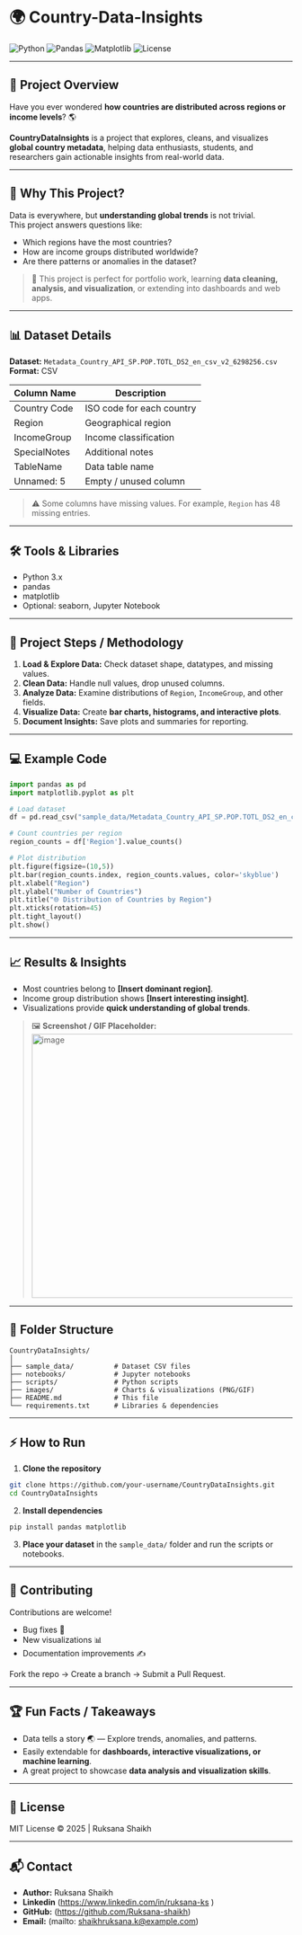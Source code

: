 # 🌍 Country-Data-Insights

![Python](https://img.shields.io/badge/Python-3.11-blue?logo=python&logoColor=yellow)
![Pandas](https://img.shields.io/badge/Pandas-Data_Analysis-green)
![Matplotlib](https://img.shields.io/badge/Matplotlib-Visualization-orange)
![License](https://img.shields.io/badge/License-MIT-brightgreen)

---

## 🚀 Project Overview

Have you ever wondered **how countries are distributed across regions or income levels**? 🌎  

**CountryDataInsights** is a project that explores, cleans, and visualizes **global country metadata**, helping data enthusiasts, students, and researchers gain actionable insights from real-world data.  

---

## 🎯 Why This Project?

Data is everywhere, but **understanding global trends** is not trivial.  
This project answers questions like:

- Which regions have the most countries?  
- How are income groups distributed worldwide?  
- Are there patterns or anomalies in the dataset?  

> 📌 This project is perfect for portfolio work, learning **data cleaning, analysis, and visualization**, or extending into dashboards and web apps.

---

## 📊 Dataset Details

**Dataset:** `Metadata_Country_API_SP.POP.TOTL_DS2_en_csv_v2_6298256.csv`  
**Format:** CSV  

| Column Name   | Description                       |
|---------------|-----------------------------------|
| Country Code  | ISO code for each country         |
| Region        | Geographical region               |
| IncomeGroup   | Income classification             |
| SpecialNotes  | Additional notes                  |
| TableName     | Data table name                   |
| Unnamed: 5    | Empty / unused column             |

> ⚠️ Some columns have missing values. For example, `Region` has 48 missing entries.

---

## 🛠 Tools & Libraries

- Python 3.x  
- pandas  
- matplotlib  
- Optional: seaborn, Jupyter Notebook  

---

## 🧩 Project Steps / Methodology

1. **Load & Explore Data:** Check dataset shape, datatypes, and missing values.  
2. **Clean Data:** Handle null values, drop unused columns.  
3. **Analyze Data:** Examine distributions of `Region`, `IncomeGroup`, and other fields.  
4. **Visualize Data:** Create **bar charts, histograms, and interactive plots**.  
5. **Document Insights:** Save plots and summaries for reporting.

---

## 💻 Example Code

```python
import pandas as pd
import matplotlib.pyplot as plt

# Load dataset
df = pd.read_csv("sample_data/Metadata_Country_API_SP.POP.TOTL_DS2_en_csv_v2_6298256.csv")

# Count countries per region
region_counts = df['Region'].value_counts()

# Plot distribution
plt.figure(figsize=(10,5))
plt.bar(region_counts.index, region_counts.values, color='skyblue')
plt.xlabel("Region")
plt.ylabel("Number of Countries")
plt.title("🌐 Distribution of Countries by Region")
plt.xticks(rotation=45)
plt.tight_layout()
plt.show()
````

---

## 📈 Results & Insights

* Most countries belong to **[Insert dominant region]**.
* Income group distribution shows **[Insert interesting insight]**.
* Visualizations provide **quick understanding of global trends**.

> 🖼️ **Screenshot / GIF Placeholder:**
> <img width="630" height="470" alt="image" src="https://github.com/user-attachments/assets/a68cbdb7-8a85-4f32-8d46-25c37cd79cea" />

---

## 📂 Folder Structure

```
CountryDataInsights/
│
├── sample_data/          # Dataset CSV files
├── notebooks/            # Jupyter notebooks
├── scripts/              # Python scripts
├── images/               # Charts & visualizations (PNG/GIF)
├── README.md             # This file
└── requirements.txt      # Libraries & dependencies
```

---

## ⚡ How to Run

1. **Clone the repository**

```bash
git clone https://github.com/your-username/CountryDataInsights.git
cd CountryDataInsights
```

2. **Install dependencies**

```bash
pip install pandas matplotlib
```

3. **Place your dataset** in the `sample_data/` folder and run the scripts or notebooks.

---

## 🤝 Contributing

Contributions are welcome!

* Bug fixes 🐞
* New visualizations 📊
* Documentation improvements ✍️

Fork the repo → Create a branch → Submit a Pull Request.

---

## 🏆 Fun Facts / Takeaways

* Data tells a story 🌏 — Explore trends, anomalies, and patterns.
* Easily extendable for **dashboards, interactive visualizations, or machine learning**.
* A great project to showcase **data analysis and visualization skills**.

---

## 📄 License

MIT License © 2025 | Ruksana Shaikh

---

## 📬 Contact

* **Author:** Ruksana Shaikh
* **Linkedin** (https://www.linkedin.com/in/ruksana-ks )
* **GitHub:** (https://github.com/Ruksana-shaikh)
* **Email:** (mailto: shaikhruksana.k@example.com)

